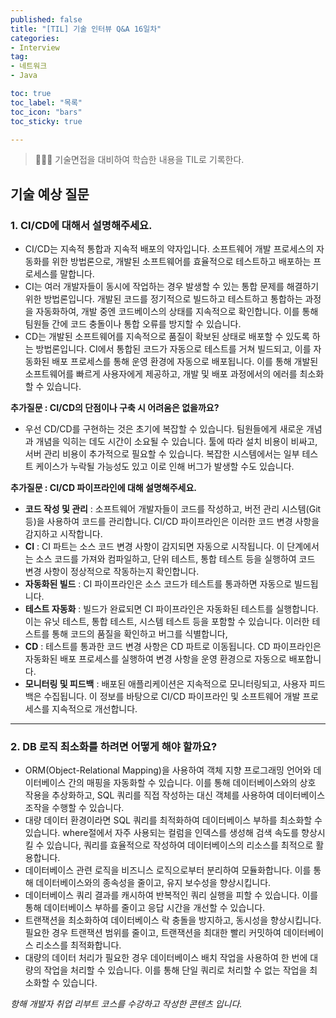 ```yaml
---
published: false
title: "[TIL] 기술 인터뷰 Q&A 16일차"
categories: 
- Interview
tag:
- 네트워크
- Java

toc: true
toc_label: "목록"
toc_icon: "bars"
toc_sticky: true

---
```

> 👩🏻‍💻 기술면접을 대비하여 학습한 내용을 TIL로 기록한다.

## 기술 예상 질문
### 1. CI/CD에 대해서 설명해주세요.

* CI/CD는 지속적 통합과 지속적 배포의 약자입니다. 소프트웨어 개발 프로세스의 자동화를 위한 방법론으로, 개발된 소프트웨어를 효율적으로 테스트하고 배포하는 프로세스를 말합니다.
* CI는 여러 개발자들이 동시에 작업하는 경우 발생할 수 있는 통합 문제를 해결하기 위한 방법론입니다. 개발된 코드를 정기적으로 빌드하고 테스트하고 통합하는 과정을 자동화하여, 개발 중엔 코드베이스의 상태를 지속적으로 확인합니다. 이를 통해 팀원들 간에 코드 충돌이나 통합 오류를 방지할 수 있습니다.
* CD는 개발된 소프트웨어를 지속적으로 품질이 확보된 상태로 배포할 수 있도록 하는 방법론입니다. CI에서 통합된 코드가 자동으로 테스트를 거쳐 빌드되고, 이를 자동화된 배포 프로세스를 통해 운영 환경에 자동으로 배포됩니다. 이를 통해 개발된 소프트웨어를 빠르게 사용자에게 제공하고, 개발 및 배포 과정에서의 에러를 최소화할 수 있습니다.

**추가질문 : CI/CD의 단점이나 구축 시 어려움은 없을까요?**
* 우선 CD/CD를 구현하는 것은 초기에 복잡할 수 있습니다. 팀원들에게 새로운 개념과 개념을 익히는 데도 시간이 소요될 수 있습니다. 툴에 따라 설치 비용이 비싸고, 서버 관리 비용이 추가적으로 필요할 수 있습니다. 복잡한 시스템에서는 일부 테스트 케이스가 누락될 가능성도 있고 이로 인해 버그가 발생할 수도 있습니다.

**추가질문 : CI/CD 파이프라인에 대해 설명해주세요.**
* **코드 작성 및 관리** : 소프트웨어 개발자들이 코드를 작성하고, 버전 관리 시스템(Git 등)을 사용하여 코드를 관리합니다. CI/CD 파이프라인은 이러한 코드 변경 사항을 감지하고 시작합니다.
* **CI** : CI 파트는 소스 코드 변경 사항이 감지되면 자동으로 시작됩니다. 이 단계에서는 소스 코드를 가져와 컴파일하고, 단위 테스트, 통합 테스트 등을 실행하여 코드 변경 사항이 정상적으로 작동하는지 확인합니다.
* **자동화된 빌드** : CI 파이프라인은 소스 코드가 테스트를 통과하면 자동으로 빌드됩니다. 
* **테스트 자동화** : 빌드가 완료되면 CI 파이프라인은 자동화된 테스트를 실행합니다. 이는 유닛 테스트, 통합 테스트, 시스템 테스트 등을 포함할 수 있습니다. 이러한 테스트를 통해 코드의 품질을 확인하고 버그를 식별합니다,
* **CD** : 테스트를 통과한 코드 변경 사항은 CD 파트로 이동됩니다. CD 파이프라인은 자동화된 배포 프로세스를 실행하여 변경 사항을 운영 환경으로 자동으로 배포합니다.
* **모니터링 및 피드백** : 배포된 애플리케이션은 지속적으로 모니터링되고, 사용자 피드백은 수집됩니다. 이 정보를 바탕으로 CI/CD 파이프라인 및 소프트웨어 개발 프로세스를 지속적으로 개선합니다.

---

### 2. DB 로직 최소화를 하려면 어떻게 해야 할까요?
* ORM(Object-Relational Mapping)을 사용하여 객체 지향 프로그래밍 언어와 데이터베이스 간의 매핑을 자동화할 수 있습니다. 이를 통해 데이터베이스와의 상호 작용을 추상화하고, SQL 쿼리를 직접 작성하는 대신 객체를 사용하여 데이터베이스 조작을 수행할 수 있습니다.
* 대량 데이터 환경이라면 SQL 쿼리를 최적화하여 데이터베이스 부하를 최소화할 수 있습니다. where절에서 자주 사용되는 컬럼을 인덱스를 생성해 검색 속도를 향상시킬 수 있습니다, 쿼리를 효율적으로 작성하여 데이터베이스의 리소스를 최적으로 활용합니다.
* 데이터베이스 관련 로직을 비즈니스 로직으로부터 분리하여 모듈화합니다. 이를 통해 데이터베이스와의 종속성을 줄이고, 유지 보수성을 향상시킵니다.
* 데이터베이스 쿼리 결과를 캐시하여 반복적인 쿼리 실행을 피할 수 있습니다. 이를 통해 데이터베이스 부하를 줄이고 응답 시간을 개선할 수 있습니다.
* 트랜잭션을 최소화하여 데이터베이스 락 충돌을 방지하고, 동시성을 향상시킵니다. 필요한 경우 트랜잭션 범위를 줄이고, 트랜잭션을 최대한 빨리 커밋하여 데이터베이스 리소스를 최적화합니다.  
* 대량의 데이터 처리가 필요한 경우 데이터베이스 배치 작업을 사용하여 한 번에 대량의 작업을 처리할 수 있습니다. 이를 통해 단일 쿼리로 처리할 수 없는 작업을 최소화할 수 있습니다.


_항해 개발자 취업 리부트 코스를 수강하고 작성한 콘텐츠 입니다._